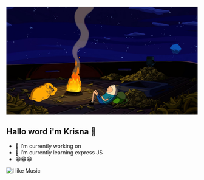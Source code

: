 ![My Favorit Photo](img/4k-wallpapers.jpg)

## Hallo word i'm Krisna 👋

<!--
**SkayFive/SkayFive** is a ✨ _special_ ✨ repository because its `README.md` (this file) appears on your GitHub profile.

Here are some ideas to get you started:

- 🔭 I’m currently working on ...
- 🌱 I’m currently learning ...
- 👯 I’m looking to collaborate on ...
- 🤔 I’m looking for help with ...
- 💬 Ask me about ...
- 📫 How to reach me: ...
- 😄 Pronouns: ...
- ⚡ Fun fact: ...
-->
- 🔭 I’m currently working on
- 🌱 I’m currently learning express JS
- 😁😁😁

![I like Music](https://media2.giphy.com/media/v1.Y2lkPTc5MGI3NjExYmptYTNoenV2MmZtb29iZ3RoZThqa25sbzFoa3B4ZnE0bTIxdjByZCZlcD12MV9pbnRlcm5hbF9naWZfYnlfaWQmY3Q9Zw/cgW5iwX0e37qg/giphy.gif)

